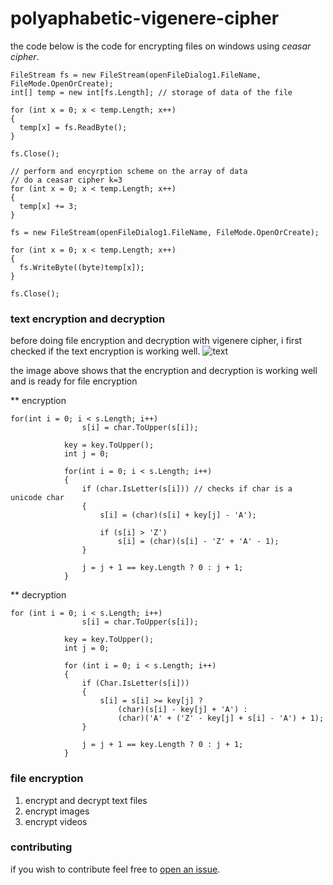 # polyaphabetic-vigenere-cipher

the code below is the code for encrypting files on windows using *ceasar cipher*.
```
FileStream fs = new FileStream(openFileDialog1.FileName, FileMode.OpenOrCreate);
int[] temp = new int[fs.Length]; // storage of data of the file

for (int x = 0; x < temp.Length; x++)
{
  temp[x] = fs.ReadByte();
}

fs.Close();

// perform and encyrption scheme on the array of data
// do a ceasar cipher k=3
for (int x = 0; x < temp.Length; x++)
{
  temp[x] += 3;
}

fs = new FileStream(openFileDialog1.FileName, FileMode.OpenOrCreate);

for (int x = 0; x < temp.Length; x++)
{
  fs.WriteByte((byte)temp[x]);
}

fs.Close();
```

### text encryption and decryption
before doing file encryption and decryption with vigenere cipher, i first checked if the text encryption is working well.
![text](https://user-images.githubusercontent.com/52037251/218015268-1bf92680-a489-4e5d-8f4e-8a349d9740d1.png)

the image above shows that the encryption and decryption is working well and is ready for file encryption



** encryption 
```
for(int i = 0; i < s.Length; i++) 
                s[i] = char.ToUpper(s[i]);
            
            key = key.ToUpper();
            int j = 0;

            for(int i = 0; i < s.Length; i++)
            {
                if (char.IsLetter(s[i])) // checks if char is a unicode char
                { 
                    s[i] = (char)(s[i] + key[j] - 'A');

                    if (s[i] > 'Z')
                        s[i] = (char)(s[i] - 'Z' + 'A' - 1);
                }

                j = j + 1 == key.Length ? 0 : j + 1;
            }
```

** decryption
```
for (int i = 0; i < s.Length; i++)
                s[i] = char.ToUpper(s[i]);

            key = key.ToUpper();
            int j = 0;

            for (int i = 0; i < s.Length; i++)
            {
                if (Char.IsLetter(s[i]))
                {
                    s[i] = s[i] >= key[j] ?
                        (char)(s[i] - key[j] + 'A') :
                        (char)('A' + ('Z' - key[j] + s[i] - 'A') + 1);
                }

                j = j + 1 == key.Length ? 0 : j + 1;
            }
```

### file encryption
1. encrypt and decrypt text files
2. encrypt images
3. encrypt videos

### contributing
if you wish to contribute feel free to [open an issue](https://github.com/thatkaye/polyalphabetic-vigenere-cipher/issues).
